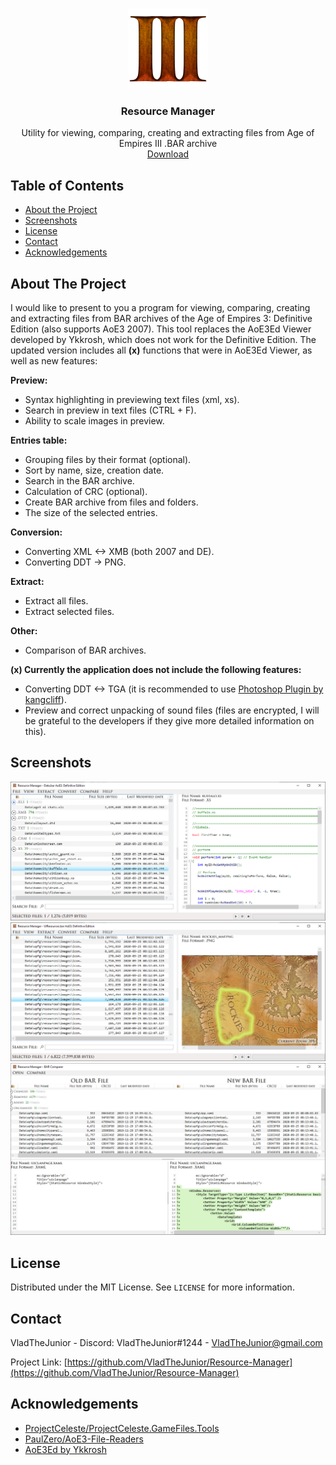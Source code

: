 <!-- PROJECT LOGO -->
<br />
<p align="center">
  <a href="https://github.com/VladTheJunior/Resource-Manager">
    <img src="Images/Icon.png" alt="Logo" width="128" height="128">
  </a>

  <h3 align="center">Resource Manager</h3>

  <p align="center">
    Utility for viewing, comparing, creating and extracting files from Age of Empires III .BAR archive
    <br />
     <a href="https://drive.google.com/file/d/15-LyNy613JMMVV8xjRLFPG8Xqp88aHOh/view?usp=sharing">Download</a>
  </p>
</p>



<!-- TABLE OF CONTENTS -->
## Table of Contents

* [About the Project](#about-the-project)
* [Screenshots](#screenshots)
* [License](#license)
* [Contact](#contact)
* [Acknowledgements](#acknowledgements)



<!-- ABOUT THE PROJECT -->
## About The Project

I would like to present to you a program for viewing, comparing, creating and extracting files from BAR archives of the Age of Empires 3: Definitive Edition (also supports AoE3 2007). This tool replaces the AoE3Ed Viewer developed by Ykkrosh, which does not work for the Definitive Edition.
The updated version includes all **(x)** functions that were in AoE3Ed Viewer, as well as new features:

**Preview:**
* Syntax highlighting in previewing text files (xml, xs).
* Search in preview in text files (CTRL + F).
* Ability to scale images in preview.

**Entries table:**
* Grouping files by their format (optional).
* Sort by name, size, creation date.
* Search in the BAR archive.
* Calculation of CRC (optional).
* Create BAR archive from files and folders.
* The size of the selected entries.

**Conversion:**
* Converting XML <-> XMB (both 2007 and DE).
* Converting DDT -> PNG.

**Extract:**
* Extract all files.
* Extract selected files.

**Other:**
* Comparison of BAR archives.


**(x) Currently the application does not include the following features:**
* Converting DDT <-> TGA (it is recommended to use [Photoshop Plugin by kangcliff](http://aoe3.heavengames.com/cgi-bin/forums/display.cgi?action=ct&f=14,39229,,10)).
* Preview and correct unpacking of sound files (files are encrypted, I will be grateful to the developers if they give more detailed information on this).

## Screenshots

![](Images/1.PNG)
![](Images/2.PNG)
![](Images/3.PNG)


<!-- LICENSE -->
## License

Distributed under the MIT License. See `LICENSE` for more information.



<!-- CONTACT -->
## Contact

VladTheJunior - Discord: VladTheJunior#1244 - VladTheJunior@gmail.com

Project Link: [https://github.com/VladTheJunior/Resource-Manager](https://github.com/VladTheJunior/Resource-Manager)



<!-- ACKNOWLEDGEMENTS -->
## Acknowledgements
* [ProjectCeleste/ProjectCeleste.GameFiles.Tools](https://github.com/ProjectCeleste/ProjectCeleste.GameFiles.Tools)
* [PaulZero/AoE3-File-Readers](https://github.com/PaulZero/AoE3-File-Readers)
* [AoE3Ed by Ykkrosh](http://games.build-a.com/aoe3/files/)
